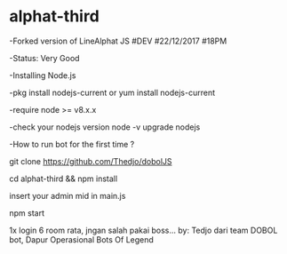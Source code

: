 # alphat-third
-Forked version of LineAlphat JS #DEV #22/12/2017 #18PM 



-Status: Very Good

-Installing Node.js

-pkg install nodejs-current or yum install nodejs-current

-require node >= v8.x.x

-check your nodejs version node -v upgrade nodejs

-How to run bot for the first time ?

git clone https://github.com/Thedjo/dobolJS

cd alphat-third && npm install

insert your admin mid in main.js

npm start




1x login 6 room rata, jngan salah pakai boss...
by: Tedjo dari team DOBOL bot,
Dapur Operasional Bots Of Legend
